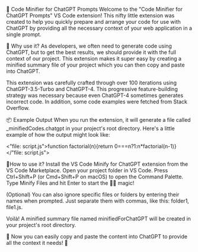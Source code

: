 💬 Code Minifier for ChatGPT Prompts
Welcome to the "Code Minifier for ChatGPT Prompts" VS Code extension! This nifty little extension was created to help you quickly prepare and arrange your code for use with ChatGPT by providing all the necessary context of your web application in a single prompt.

🤔 Why use it? 
As developers, we often need to generate code using ChatGPT, but to get the best results, we should provide it with the full context of our project. This extension makes it super easy by creating a minified summary file of your project which you can then copy and paste into ChatGPT.

This extension was carefully crafted through over 100 iterations using ChatGPT-3.5-Turbo and ChatGPT-4. This progressive feature-building strategy was necessary because even ChatGPT-4 sometimes generates incorrect code. In addition, some code examples were fetched from Stack Overflow.

📦 Example Output 
When you run the extension, it will generate a file called _minifiedCodes.chatgpt in your project's root directory. Here's a little example of how the output might look like:

<"file: script.js">function factorial(n){return 0===n?1:n*factorial(n-1)}</"file: script.js">

🚀How to use it? 
Install the VS Code Minify for ChatGPT extension from the VS Code Marketplace.
Open your project folder in VS Code.
Press Ctrl+Shift+P (or Cmd+Shift+P on macOS) to open the Command Palette.
Type Minify Files and hit Enter to start the 🧙‍♂️ magic! 

(Optional) You can also ignore specific files or folders by entering their names when prompted. Just separate them with commas, like this: folder1, file1.js.

Voilà! A minified summary file named minifiedForChatGPT will be created in your project's root directory. 

🎉 Now you can easily copy and paste the content into ChatGPT to provide all the context it needs! 🧠
